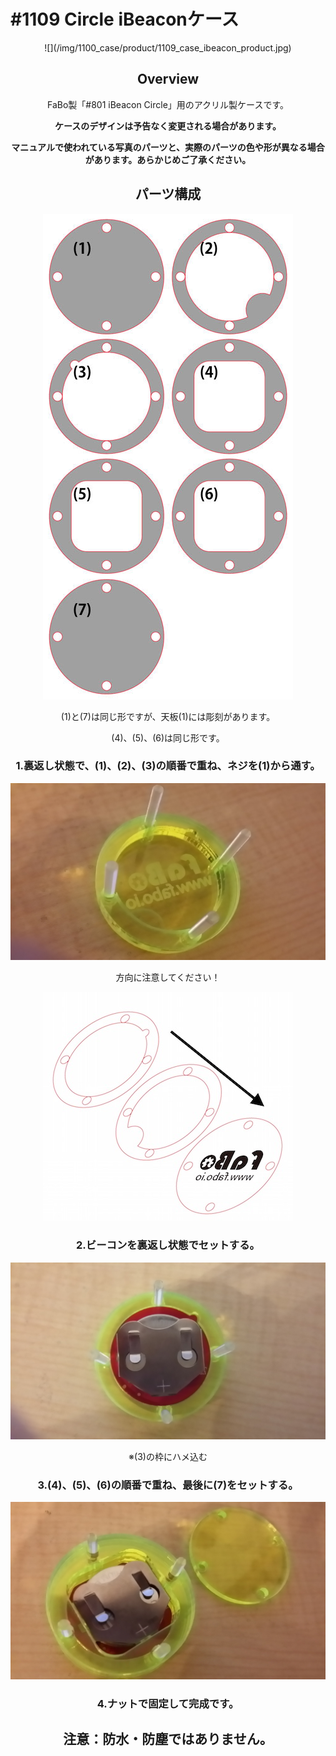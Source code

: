 # #1109 Circle iBeaconケース


<center>
![](/img/1100_case/product/1109_case_ibeacon_product.jpg)
<!--COLORME-->

## Overview
FaBo製「#801 iBeacon Circle」用のアクリル製ケースです。

**ケースのデザインは予告なく変更される場合があります。**

**マニュアルで使われている写真のパーツと、実際のパーツの色や形が異なる場合があります。あらかじめご了承ください。**

## パーツ構成

![](/img/1100_case/manual/circlebeacon_00.jpg)

(1)と(7)は同じ形ですが、天板(1)には彫刻があります。

(4)、(5)、(6)は同じ形です。

### 1.裏返し状態で、(1)、(2)、(3)の順番で重ね、ネジを(1)から通す。

![](/img/1100_case/manual/circlebeacon_01.jpg)

方向に注意してください！

![](/img/1100_case/manual/circlebeacon_02.jpg)

### 2.ビーコンを裏返し状態でセットする。

![](/img/1100_case/manual/circlebeacon_03.jpg)

※(3)の枠にハメ込む

### 3.(4)、(5)、(6)の順番で重ね、最後に(7)をセットする。

![](/img/1100_case/manual/circlebeacon_04.jpg)

### 4.ナットで固定して完成です。

## 注意：防水・防塵ではありません。